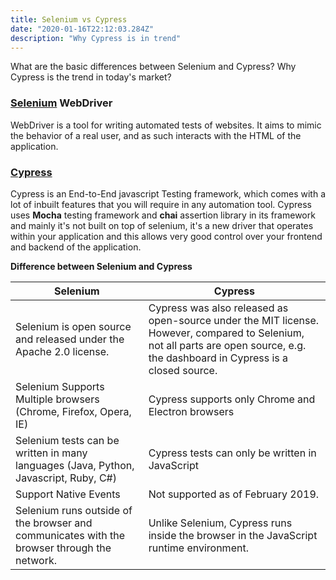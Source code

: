 ```yaml
---
title: Selenium vs Cypress
date: "2020-01-16T22:12:03.284Z"
description: "Why Cypress is in trend"
---
```


What are the basic differences between Selenium and Cypress? Why Cypress is the trend in today's market?
 
### [Selenium](https://selenium.dev/) WebDriver
WebDriver is a tool for writing automated tests of websites. It aims to mimic the behavior of a real user, and as such interacts with the HTML of the application.

### [Cypress](https://cypress.io)

Cypress is an End-to-End javascript Testing framework, which comes with a lot of inbuilt features that you will require in any automation tool. Cypress uses **Mocha** testing framework and **chai** assertion library in its framework and mainly it's not built on top of selenium, it's a new driver that operates within your application and this allows very good control over your frontend and backend of the application.
 
**Difference between Selenium and Cypress**
 
| Selenium | Cypress |
|--|--|
| Selenium is open source and released under the Apache 2.0 license. | Cypress was also released as open-source under the MIT license. However, compared to Selenium, not all parts are open source, e.g. the dashboard in Cypress is a closed source. |
| Selenium Supports Multiple browsers (Chrome, Firefox, Opera, IE) | Cypress supports only Chrome and Electron browsers |
| Selenium tests can be written in many languages (Java, Python, Javascript, Ruby, C#) | Cypress tests can only be written in JavaScript |
| Support Native Events | Not supported as of February 2019. |
| Selenium runs outside of the browser and communicates with the browser through the network. | Unlike Selenium, Cypress runs inside the browser in the JavaScript runtime environment. |